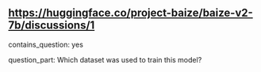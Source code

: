 ## https://huggingface.co/project-baize/baize-v2-7b/discussions/1

contains_question: yes

question_part: Which dataset was used to train this model?